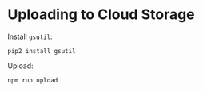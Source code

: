 # Uploading to Cloud Storage

Install `gsutil`:

```
pip2 install gsutil
```

Upload:

```
npm run upload
```

